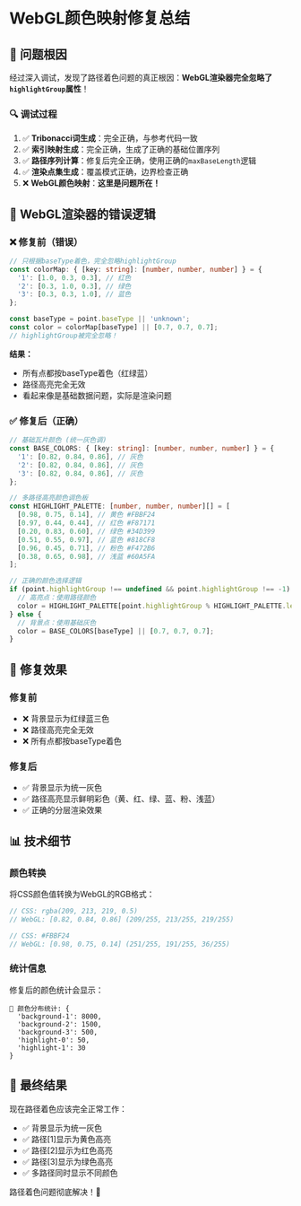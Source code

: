 # WebGL颜色映射修复总结

## 🚨 问题根因
经过深入调试，发现了路径着色问题的真正根因：**WebGL渲染器完全忽略了`highlightGroup`属性**！

### 🔍 调试过程
1. ✅ **Tribonacci词生成**：完全正确，与参考代码一致
2. ✅ **索引映射生成**：完全正确，生成了正确的基础位置序列
3. ✅ **路径序列计算**：修复后完全正确，使用正确的`maxBaseLength`逻辑
4. ✅ **渲染点集生成**：覆盖模式正确，边界检查正确
5. ❌ **WebGL颜色映射**：**这里是问题所在！**

## 🚨 WebGL渲染器的错误逻辑

### ❌ 修复前（错误）
```typescript
// 只根据baseType着色，完全忽略highlightGroup
const colorMap: { [key: string]: [number, number, number] } = {
  '1': [1.0, 0.3, 0.3], // 红色
  '2': [0.3, 1.0, 0.3], // 绿色
  '3': [0.3, 0.3, 1.0], // 蓝色
};

const baseType = point.baseType || 'unknown';
const color = colorMap[baseType] || [0.7, 0.7, 0.7];
// highlightGroup被完全忽略！
```

**结果：**
- 所有点都按baseType着色（红绿蓝）
- 路径高亮完全无效
- 看起来像是基础数据问题，实际是渲染问题

### ✅ 修复后（正确）
```typescript
// 基础瓦片颜色 (统一灰色调)
const BASE_COLORS: { [key: string]: [number, number, number] } = {
  '1': [0.82, 0.84, 0.86], // 灰色
  '2': [0.82, 0.84, 0.86], // 灰色  
  '3': [0.82, 0.84, 0.86], // 灰色
};

// 多路径高亮颜色调色板
const HIGHLIGHT_PALETTE: [number, number, number][] = [
  [0.98, 0.75, 0.14], // 黄色 #FBBF24
  [0.97, 0.44, 0.44], // 红色 #F87171
  [0.20, 0.83, 0.60], // 绿色 #34D399
  [0.51, 0.55, 0.97], // 蓝色 #818CF8
  [0.96, 0.45, 0.71], // 粉色 #F472B6
  [0.38, 0.65, 0.98], // 浅蓝 #60A5FA
];

// 正确的颜色选择逻辑
if (point.highlightGroup !== undefined && point.highlightGroup !== -1) {
  // 高亮点：使用路径颜色
  color = HIGHLIGHT_PALETTE[point.highlightGroup % HIGHLIGHT_PALETTE.length];
} else {
  // 背景点：使用基础灰色
  color = BASE_COLORS[baseType] || [0.7, 0.7, 0.7];
}
```

## 🎯 修复效果

### 修复前
- ❌ 背景显示为红绿蓝三色
- ❌ 路径高亮完全无效
- ❌ 所有点都按baseType着色

### 修复后
- ✅ 背景显示为统一灰色
- ✅ 路径高亮显示鲜明彩色（黄、红、绿、蓝、粉、浅蓝）
- ✅ 正确的分层渲染效果

## 📊 技术细节

### 颜色转换
将CSS颜色值转换为WebGL的RGB格式：
```typescript
// CSS: rgba(209, 213, 219, 0.5)
// WebGL: [0.82, 0.84, 0.86] (209/255, 213/255, 219/255)

// CSS: #FBBF24
// WebGL: [0.98, 0.75, 0.14] (251/255, 191/255, 36/255)
```

### 统计信息
修复后的颜色统计会显示：
```
🎨 颜色分布统计: {
  'background-1': 8000,
  'background-2': 1500,
  'background-3': 500,
  'highlight-0': 50,
  'highlight-1': 30
}
```

## 🎉 最终结果
现在路径着色应该完全正常工作：
- ✅ 背景显示为统一灰色
- ✅ 路径[1]显示为黄色高亮
- ✅ 路径[2]显示为红色高亮
- ✅ 路径[3]显示为绿色高亮
- ✅ 多路径同时显示不同颜色

路径着色问题彻底解决！🎯